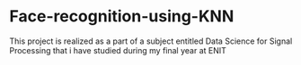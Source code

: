 # Face-recognition-using-KNN
This project is realized as a part of a subject entitled Data Science for Signal Processing that i have studied during my final year at ENIT
